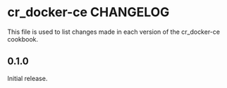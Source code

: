 # cr_docker-ce CHANGELOG

This file is used to list changes made in each version of the cr_docker-ce cookbook.

## 0.1.0

Initial release.

